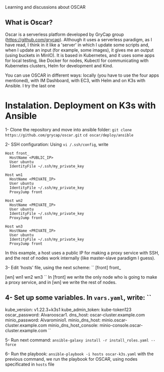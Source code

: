 Learning and discussions about OSCAR

## What is Oscar?

Oscar is a serverless platform developed by GryCap group (https://github.com/grycap). Although it uses a serverless paradigm, as I have read, I think in it like a 'server' in which I update some scripts and, when I update an input (for example, some images), it gives me an output (using buckets in MinIO). It is based in Kubernetes, and it uses some apps for local testing, like Docker for nodes, Kubectl for communicating with Kubernetes clusters, Helm for development and Kind. 

You can use OSCAR in different ways: locally (you have to use the four apps mentioned), with IM Dashboard, with EC3, with Helm and on K3s with Ansible. I try the last one

# Instalation. Deployment on K3s with Ansible

1- Clone the repository and move into ansible folder:
```git clone https://github.com/grycap/oscar.git```
```cd oscar/deploy/ansible```

2- SSH configuration: Using ``vi /.ssh/config``, write
```
Host front_
  HostName <PUBLIC_IP>
  User ubuntu
  IdentityFile ~/.ssh/my_private_key

Host wn1
  HostName <PRIVATE_IP>
  User ubuntu
  IdentityFile ~/.ssh/my_private_key
  ProxyJump front

Host wn2
  HostName <PRIVATE_IP>
  User ubuntu
  IdentityFile ~/.ssh/my_private_key
  ProxyJump front

Host wn3
  HostName <PRIVATE_IP>
  User ubuntu
  IdentityFile ~/.ssh/my_private_key
  ProxyJump front
```
In this example, a host uses a public IP for making a proxy service with SSH, and the rest of nodes work internally (like master-slave paradigm I guess).

3- Edit 'hosts' file, using the next scheme:
``
[front]
front_

[wn]
wn1
wn2
wn3
``
In [front] we write the only node who is going to make a proxy service, and in [wn] we write the rest of nodes.

4- Set up some variables. In ``vars.yaml``, write:
``
---
kube_version: v1.22.3+k3s1
kube_admin_token: kube-token123
oscar_password: Alvarooscar1.
dns_host: oscar-cluster.example.com
minio_password: Alvarominio1.
minio_dns_host: minio.oscar-cluster.example.com
minio_dns_host_console: minio-console.oscar-cluster.example.com
``

5- Run next command:
``ansible-galaxy install -r install_roles.yaml --force``

6- Run the playbook:
``ansible-playbook -i hosts oscar-k3s.yaml``
with the previous command, we run the playbook for OSCAR, using nodes specificated in ``hosts`` file
